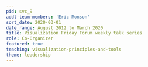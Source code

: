 ```yaml
---
pid: svc_9
addl-team-members: 'Eric Monson'
sort_date: 2020-03-01
date_range: August 2012 to March 2020
title: Visualization Friday Forum weekly talk series
role: Co-Organizer
featured: true
teaching: visualization-principles-and-tools
theme: leadership
---
```

